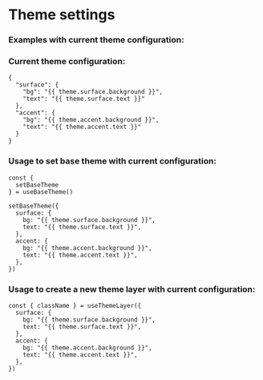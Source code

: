 <script setup lang="ts">
import Settings from './components/Settings.vue'
import ExampleElements from './components/ExampleElements.vue'
import Card from './components/Card.vue'
import { useBaseTheme } from 'artivue'

const { theme } = useBaseTheme()
</script>

# Theme settings

<Card un-p="4" un-m="t-4">
  <Settings />
</Card>

### Examples with current theme configuration:

<ExampleElements />

### Current theme configuration:

```json-vue
{
  "surface": {
    "bg": "{{ theme.surface.background }}",
    "text": "{{ theme.surface.text }}"
  },
  "accent": {
    "bg": "{{ theme.accent.background }}",
    "text": "{{ theme.accent.text }}"
  }
}
```

### Usage to set base theme with current configuration:

```js-vue
const {
  setBaseTheme
} = useBaseTheme()

setBaseTheme({
  surface: {
    bg: "{{ theme.surface.background }}",
    text: "{{ theme.surface.text }}",
  },
  accent: {
    bg: "{{ theme.accent.background }}",
    text: "{{ theme.accent.text }}",
  },
})
```

### Usage to create a new theme layer with current configuration:

```js-vue
const { className } = useThemeLayer({
  surface: {
    bg: "{{ theme.surface.background }}",
    text: "{{ theme.surface.text }}",
  },
  accent: {
    bg: "{{ theme.accent.background }}",
    text: "{{ theme.accent.text }}",
  },
})
```
